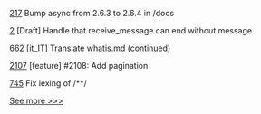 
[217](https://github.com/hyperledger-labs/weaver-dlt-interoperability/pull/217) Bump async from 2.6.3 to 2.6.4 in /docs

[2](https://github.com/hyperledger-labs/fabric-chaincode-ocaml/pull/2) [Draft] Handle that receive_message can end without message

[662](https://github.com/hyperledger/fabric-docs-i18n/pull/662) [it_IT] Translate whatis.md (continued)

[2107](https://github.com/hyperledger/iroha/pull/2107) [feature] #2108: Add pagination

[745](https://github.com/hyperledger-labs/solang/pull/745) Fix lexing of /**/


[See more >>>](https://start-here.hyperledger.org/pull-requests)

